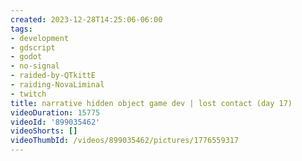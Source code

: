 ```yaml
---
created: 2023-12-28T14:25:06-06:00
tags:
- development
- gdscript
- godot
- no-signal
- raided-by-QTkittE
- raiding-NovaLiminal
- twitch
title: narrative hidden object game dev | lost contact (day 17)
videoDuration: 15775
videoId: '899035462'
videoShorts: []
videoThumbId: /videos/899035462/pictures/1776559317
---
```

